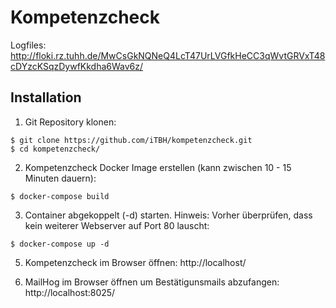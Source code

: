 # Kompetenzcheck

Logfiles:
http://floki.rz.tuhh.de/MwCsGkNQNeQ4LcT47UrLVGfkHeCC3qWvtGRVxT48cDYzcKSqzDywfKkdha6Wav6z/

## Installation

1. Git Repository klonen:
```
$ git clone https://github.com/iTBH/kompetenzcheck.git
$ cd kompetenzcheck/
```

2. Kompetenzcheck Docker Image erstellen (kann zwischen 10 - 15 Minuten dauern):
```
$ docker-compose build
```

3. Container abgekoppelt (-d) starten. Hinweis: Vorher überprüfen, dass kein weiterer Webserver auf Port 80 lauscht:
```
$ docker-compose up -d
```

5. Kompetenzcheck im Browser öffnen: http://localhost/


5. MailHog im Browser öffnen um Bestätigunsmails abzufangen: http://localhost:8025/